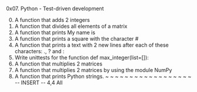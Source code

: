 0x07. Python - Test-driven development

0. A function that adds 2 integers
2. A function that divides all elements of a matrix
3. A function that prints My name is <first name> <last name>
4. A function that prints a square with the character #
5. A function that prints a text with 2 new lines after each of these characters: ., ? and :
6. Write unittests for the function def max_integer(list=[]):
7. A function that multiplies 2 matrices
8. A function that multiplies 2 matrices by using the module NumPy
9. A function that prints Python strings.
~
~
~
~
~
~
~
~
~
~
~
~
~
~
~
~
~
~
-- INSERT --                                                  4,4           All
 
